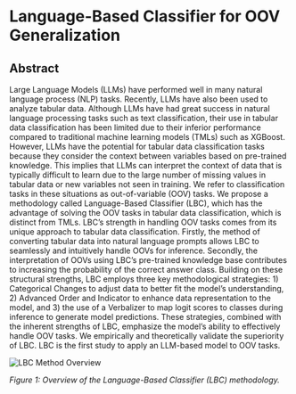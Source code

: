 # Language-Based Classifier for OOV Generalization

## Abstract

Large Language Models (LLMs) have performed well in many natural language process (NLP) tasks. Recently, LLMs have also been used to analyze tabular data. Although LLMs have had great success in natural language processing tasks such as text classification, their use in tabular data classification has been limited due to their inferior performance compared to traditional machine learning models (TMLs) such as XGBoost. However, LLMs have the potential for tabular data classification tasks because they consider the context between variables based on pre-trained knowledge. This implies that LLMs can interpret the context of data that is typically difficult to learn due to the large number of missing values in tabular data or new variables not seen in training. We refer to classification tasks in these situations as out-of-variable (OOV) tasks. We propose a methodology called Language-Based Classifier (LBC), which has the advantage of solving the OOV tasks in tabular data classification, which is distinct from TMLs. LBC’s strength in handling OOV tasks comes from its unique approach to tabular data classification. Firstly, the method of converting tabular data into natural language prompts allows LBC to seamlessly and intuitively handle OOVs for inference. Secondly, the interpretation of OOVs using LBC’s pre-trained knowledge base contributes to increasing the probability of the correct answer class. Building on these structural strengths, LBC employs three key methodological strategies: 1) Categorical Changes to adjust data to better fit the model’s understanding, 2) Advanced Order and Indicator to enhance data representation to the model, and 3) the use of a Verbalizer to map logit scores to classes during inference to generate model predictions. These strategies, combined with the inherent strengths of LBC, emphasize the model’s ability to effectively handle OOV tasks. We empirically and theoretically validate the superiority of LBC. LBC is the first study to apply an LLM-based model to OOV tasks.

![LBC Method Overview](path/to/your/image.png)

*Figure 1: Overview of the Language-Based Classifier (LBC) methodology.*
